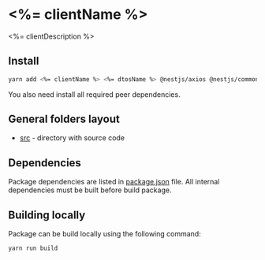# <%= clientName %>

<%= clientDescription %>

## Install

```bash
yarn add <%= clientName %> <%= dtosName %> @nestjs/axios @nestjs/common rxjs
```

You also need install all required peer dependencies.

## General folders layout

- [src](./src) - directory with source code

## Dependencies

Package dependencies are listed in [package.json](./package.json) file.
All internal dependencies must be built before build package.

## Building locally

Package can be build locally using the following command:

```bash
yarn run build
```
